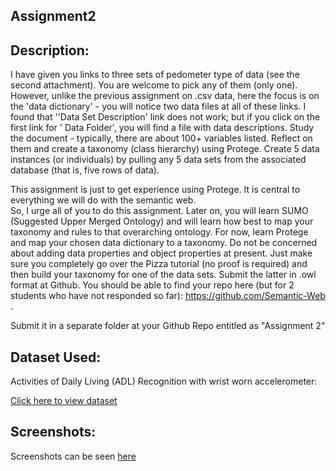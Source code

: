 Assignment2
------------

Description:
-------------
I have given you links to three sets of pedometer type of data (see the second attachment). 
You are welcome to pick any of them (only one). However, unlike the previous assignment on .csv data, here the focus is on the 'data dictionary' - you will notice two data files at all of these links. 
I found that ''Data Set Description' link does not work; but if you click on the first link for ' Data Folder', you will find a file with data descriptions. Study the document - typically, there are about 100+ variables listed. Reflect on them and create a taxonomy (class hierarchy) using Protege. Create 5 data instances (or individuals) by pulling any 5 data sets from the associated database (that is, five rows of data).

This assignment is just to get experience using Protege. It is central to everything we will do with the semantic web.  
So, I urge all of you to do this assignment. Later on, you will learn SUMO (Suggested Upper Merged Ontology) and will learn how best to map your taxonomy and rules to that overarching ontology. For now, learn Protege and map your chosen data dictionary to a taxonomy. 
Do not be concerned about adding data properties and object properties at present. 
Just make sure you completely go over the Pizza tutorial (no proof is required) and then build your taxonomy for one of the data sets. Submit the latter in .owl format at Github. 
You should be able to find your repo here (but for 2 students who have not responded so far): https://github.com/Semantic-Web .

Submit it in a separate folder at your Github Repo entitled as "Assignment 2"

Dataset Used:
-------------
Activities of Daily Living (ADL) Recognition with wrist worn accelerometer:

[Click here to view dataset](http://archive.ics.uci.edu/ml/datasets/Dataset+for+ADL+Recognition+with+Wrist-worn+Accelerometer) 

Screenshots:
------------
Screenshots can be seen [here](https://github.com/Semantic-Web/David-T/blob/master/Assignment2/Assignment2%20Screenshot.png)
